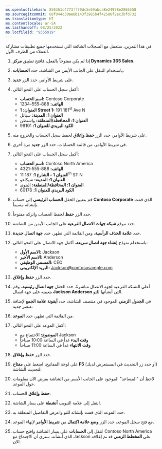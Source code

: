 ```yaml
---
ms.openlocfilehash: 850361c4773ff79dc5e59abca8e24978e2866558
ms.sourcegitcommit: 08f044c30ae6b143f3985b4f42586f2ec3bfd732
ms.translationtype: HT
ms.contentlocale: ar-SA
ms.lasthandoff: 08/25/2022
ms.locfileid: "9355919"
---
```

في هذا التمرين، ستعمل مع السجلات الشائعة التي تستخدمها جميع تطبيقات مشاركة العملاء من الطرف الأول.

1.  إذا لم يكن مفتوحاً بالفعل، فافتح تطبيق **مركز Dynamics 365 Sales**.
2.  باستخدام التنقل على الجانب الأيمن من الشاشة، حدد **الحسابات**.
3.  على شريط الأوامر، حدد الزر **جديد**.
4.  أكمل سجل الحساب على النحو التالي:
    
     -  **اسم الحساب:** Contoso Corporate
     -  **الهاتف:** 888-555-1234
     -  **العنوان: 1 Street 1:** 191 181<sup>st</sup> Ave N
     -  **العنوان 1: المدينة:** سياتل
     -  **العنوان 1: المحافظة/المنطقة:** واشنطن
     -  **الكود البريدي للعنوان 1:** 98101

5.  على شريط الأوامر، حدد الزر **حفظ وإغلاق** لحفظ سجل الحساب والخروج منه.
6.  في شريط الأوامر، من قائمة الحسابات، حدد الزر **جديد** مرة أخرى.
7.  أكمل سجل الحساب على النحو التالي:
    
     -  **اسم الحساب:** Contoso North America
     -  **الهاتف:** 888-555-4321
     -  **العنوان 1 – الشارع 1**: 187 11<sup>th</sup> ST N
     -  **العنوان 1: المدينة:** شيكاغو
     -  **العنوان 1: المحافظة/المنطقة:** إلينوي
     -  **الكود البريدي للعنوان 1:** 60176

8.  قم بتعيين الحقل **الحساب الرئيسي** إلى حساب **Contoso Corporate** الذي قمت بإنشائه مسبقاً.
9.  حدد الزر **حفظ** لحفظ الحساب واتركه مفتوحاً.
10. حدد موقع **شبكة جهات الاتصال الفرعية** على الجانب الأيمن من الشاشة.
11. حدد **علامة الحذف الرأسية**، ومن القائمة التي تظهر، حدد **جهة اتصال جديدة**.
12. باستخدام نموذج **إنشاء جهة اتصال سريعة**، أكمل جهة الاتصال على النحو التالي:
    
     -  **الاسم الأول:** Jackson
     -  **الاسم الأخير:** Anderson
     -  **المسمى الوظيفي:** CEO
     -  **البريد الإلكتروني:** Jackson@contososample.com

13. حدد الزر **حفظ وإغلاق**.
14. أعلى الشبكة الفرعية لجهة الاتصال مباشرةً، حدد الحقل **جهة اتصال رئيسية**، وقم بتعيينه على جهة اتصال **Jackson Anderson** التي أنشأتها للتو.
15. في **الجدول الزمني** الموجود في منتصف الشاشة، حدد **أيقونة علامة الجمع** لإضافة عنصر جديد.
16. من القائمة التي تظهر، حدد **الموعد**.
17. أكمل الموعد على النحو التالي:
    
     -  **الموضوع:** الاجتماع مع Jackson
     -  **وقت البدء** غداً في الساعة 10:00 صباحاً
     -  **وقت الانتهاء** غداً في الساعة 11:00 صباحاً

18. حدد الزر **حفظ وإغلاق**.
19. على لوحة المفاتيح، اضغط على **مفتاح F5** (أو حدد زر التحديث في المستعرض لديك) لتحديث الشاشة.
20. لاحظ أن "المساعد" الموجود على الجانب الأيسر من الشاشة يعرض الآن معلومات حول الموعد.
21. **حفظ وإغلاق** الحساب.
22. انتقل إلى علامة التبويب **أنشطة** على يسار الشاشة.
23. حدد الموعد الذي قمت بإنشائه للتو واعرض التفاصيل المتعلقة به.
24. مع فتح سجل الموعد، حدد الزر **وضع علامة اكتمال** من **شريط الأوامر** لإنهاء الموعد.
25. انتقل إلى **الحسابات** على يسار الشاشة وافتح حساب Contoso North America الذي أنشأته. سترى أن الاجتماع مع Jackson على **المخطط الزمني** قد تم إغلاقه الآن.


